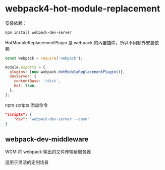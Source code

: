 # webpack4-hot-module-replacement

安装依赖：

```bash
npm install webpack-dev-server
```

HotModuleReplacementPlugin 是 webpack 的內置插件，所以不用额外安裝依赖

```js
const webpack = require('webpack');

module.exports = {
  plugins: [new webpack.HotModuleReplacementPlugin()],
  devServer: {
    contentBase: '/dist',
    hot: true,
  },
};
```

npm scripts 添加命令

```json
"scripts": {
    "dev": "webpack-dev-server --open"
}
```

## webpack-dev-middleware

WDM 将 webpack 输出的文件传输给服务器

适用于灵活的定制场景
